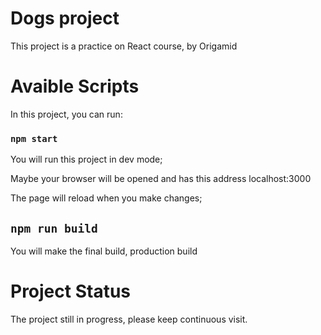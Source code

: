 # Dogs project

This project is a practice on React course, by Origamid

# Avaible Scripts

In this project, you can run:

### `npm start`

You will run this project in dev mode;

Maybe your browser will be opened and has this address localhost:3000

The page will reload when you make changes;

## `npm run build`

You will make the final build, production build

# Project Status

The project still in progress, please keep continuous visit.
